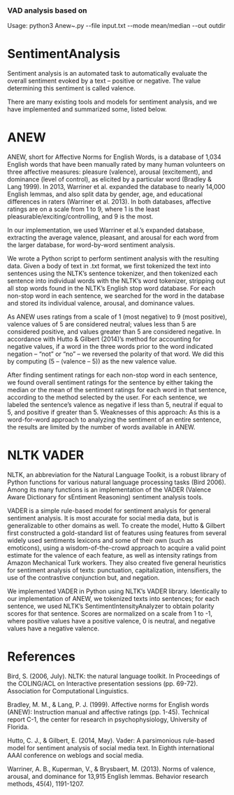 ### VAD analysis based on 

Usage: python3 Anew~.py --file input.txt --mode mean/median --out outdir

# SentimentAnalysis
Sentiment analysis is an automated task to automatically evaluate the overall sentiment evoked by a text – positive or negative. The value determining this sentiment is called valence.

There are many existing tools and models for sentiment analysis, and we have implemented and summarized some, listed below.

# ANEW

ANEW, short for Affective Norms for English Words, is a database of 1,034 English words that have been manually rated by many human volunteers on three affective measures: pleasure (valence), arousal (excitement), and dominance (level of control), as elicited by a particular word (Bradley & Lang 1999). In 2013, Warriner et al. expanded the database to nearly 14,000 English lemmas, and also split data by gender, age, and educational differences in raters (Warriner et al. 2013). In both databases, affective ratings are on a scale from 1 to 9, where 1 is the least pleasurable/exciting/controlling, and 9 is the most.

In our implementation, we used Warriner et al.’s expanded database, extracting the average valence, pleasant, and arousal for each word from the larger database, for word-by-word sentiment analysis.

We wrote a Python script to perform sentiment analysis with the resulting data. Given a body of text in .txt format, we first tokenized the text into sentences using the NLTK’s sentence tokenizer, and then tokenized each sentence into individual words with the NLTK’s word tokenizer, stripping out all stop words found in the NLTK’s English stop word database. For each non-stop word in each sentence, we searched for the word in the database and stored its individual valence, arousal, and dominance values.

As ANEW uses ratings from a scale of 1 (most negative) to 9 (most positive), valence values of 5 are considered neutral; values less than 5 are considered positive, and values greater than 5 are considered negative. In accordance with Hutto & Gilbert (2014)’s method for accounting for negative values, if a word in the three words prior to the word indicated negation – “not” or “no” – we reversed the polarity of that word. We did this by computing (5 – (valence – 5)) as the new valence value.

After finding sentiment ratings for each non-stop word in each sentence, we found overall sentiment ratings for the sentence by either taking the median or the mean of the sentiment ratings for each word in that sentence, according to the method selected by the user. For each sentence, we labeled the sentence’s valence as negative if less than 5, neutral if equal to 5, and positive if greater than 5.
Weaknesses of this approach: As this is a word-for-word approach to analyzing the sentiment of an entire sentence, the results are limited by the number of words available in ANEW.

# NLTK VADER
NLTK, an abbreviation for the Natural Language Toolkit, is a robust library of Python functions for various natural language processing tasks (Bird 2006). Among its many functions is an implementation of the VADER (Valence Aware Dictionary for sEntiment Reasoning) sentiment analysis tools.

VADER is a simple rule-based model for sentiment analysis for general sentiment analysis. It is most accurate for social media data, but is generalizable to other domains as well. To create the model, Hutto & Gilbert first constructed a gold-standard list of features using features from several widely used sentiments lexicons and some of their own (such as emoticons), using a wisdom-of-the-crowd approach to acquire a valid point estimate for the valence of each feature, as well as intensity ratings from Amazon Mechanical Turk workers. They also created five general heuristics for sentiment analysis of texts: punctuation, capitalization, intensifiers, the use of the contrastive conjunction but, and negation.
  
We implemented VADER in Python using NLTK’s VADER library. Identically to our implementation of ANEW, we tokenized texts into sentences; for each sentence, we used NLTK’s SentimentIntensityAnalyzer to obtain polarity scores for that sentence. Scores are normalized on a scale from 1 to -1, where positive values have a positive valence, 0 is neutral, and negative values have a negative valence.


# References
Bird, S. (2006, July). NLTK: the natural language toolkit. In Proceedings of the COLING/ACL
on Interactive presentation sessions (pp. 69-72). Association for Computational
Linguistics.

Bradley, M. M., & Lang, P. J. (1999). Affective norms for English words (ANEW): Instruction
manual and affective ratings (pp. 1-45). Technical report C-1, the center for research in
psychophysiology, University of Florida.

Hutto, C. J., & Gilbert, E. (2014, May). Vader: A parsimonious rule-based model for sentiment
analysis of social media text. In Eighth international AAAI conference on weblogs and
social media.

Warriner, A. B., Kuperman, V., & Brysbaert, M. (2013). Norms of valence, arousal, and
dominance for 13,915 English lemmas. Behavior research methods, 45(4), 1191-1207.
